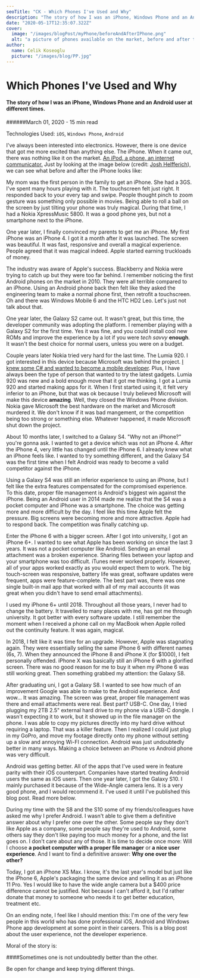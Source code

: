 ```yaml
---
seoTitle: "CK - Which Phones I've Used and Why"
description: "The story of how I was an iPhone, Windows Phone and an Android user at different times."
date: "2020-05-17T12:35:07.322Z"
cover:
  image: "/images/blogPost/myPhone/beforeAndAfterIPhone.png"
  alt: "a picture of phones available on the market, before and after the iPhone launch"
author:
  name: Celik Koseoglu
  picture: "/images/blog/PP.jpg"
---
```


# Which Phones I've Used and Why

#### The story of how I was an iPhone, Windows Phone and an Android user at different times.

######March 01, 2020 - 15 min read

Technologies Used: `iOS`, `Windows Phone`, `Android`

I've always been interested into electronics. However, there is one device that got
 me more excited than anything else. The iPhone. When it came out, there was nothing
  like it on the market. [An iPod, a phone, an internet communicator.](https://youtu.be/GK55ElsVzxM)
  Just by looking at the image below (credit: [Josh Helfferich](https://twitter.com/joshhelfferich)),
   we can see what before and after the iPhone looks like:

 <MediaCarousel folder="myPhone" images="beforeAndAfterIPhone.png"/>

My mom was the first person in the family to get an iPhone. She had a 3GS. I've
 spent many hours playing with it. The touchscreen felt just right. It responded
  back to your every tap and swipe. People thought pinch to zoom gesture was something
   only possible in movies. Being able to roll a ball on the screen by just tilting
    your phone was truly magical. During that time, I had a Nokia XpressMusic 5800.
     It was a good phone yes, but not a smartphone next to the iPhone.

One year later, I finally convinced my parents to get me an iPhone. My
 first iPhone was an iPhone 4. I got it a month after it was launched. The screen
  was beautiful. It was fast, responsive and overall a magical experience. People
   agreed that it was magical indeed. Apple started earning truckloads of money.

The industry was aware of Apple's success. Blackberry and Nokia were trying to catch
 up but they were too far behind. I remember noticing the first Android phones on
  the market in 2010. They were all terrible compared to an iPhone. Using an Android
   phone back then felt like they asked the engineering team to make a normal phone
    first, then retrofit a touchscreen. Oh and there was Windows Mobile 6 and the HTC
     HD2 Leo. Let's just not talk about that.

One year later, the Galaxy S2 came out. It wasn't great, but this time, the developer
 community was adopting the platform. I remember playing with a Galaxy S2 for the
  first time. Yes it was fine, and you could install cool new ROMs and improve the
   experience by a lot if you were _tech savvy_ **enough**. It wasn't the best choice
    for normal users, unless you were on a budget.

Couple years later Nokia tried very hard for the last time. The Lumia 920. I got
 interested in this device because Microsoft was behind the project. 
 [I knew some C# and wanted to become a mobile developer](https://celikk.me/blog/qnote).
  Plus, I have always been the type of person that wanted to try the latest gadgets.
   Lumia 920 was new and a bold enough move that it got me thinking. I got a Lumia 920 
   and started making apps for it. When I first started using it, it felt very inferior
    to an iPhone, but that was ok because I truly believed Microsoft will make this
     device **amazing**. Well, they closed the Windows Phone division. Nokia gave
      Microsoft the best hardware on the market and Microsoft murdered it. We don't
       know if it was bad mangement, or the competition being too strong or something
        else. Whatever happened, it made Microsoft shut down the project.
        
 <MediaCarousel folder="myPhone" images="noMoreWindowsPhone.jpg"/>

About 10 months later, I switched to a Galaxy S4. "Why not an iPhone?" you're gonna
 ask. I wanted to get a device which was not an iPhone 4. After the iPhone 4, very
  little has changed until the iPhone 6. I already knew what an iPhone feels like.
   I wanted to try something different, and the Galaxy S4 was
    the first time when I felt Android was ready to become a valid competitor against 
    the iPhone.

Using a Galaxy S4 was still an inferior experience to using an iPhone, but I felt
 like the extra features compensated for the compromised experience.
  To this date, proper file management is Android's biggest win against the iPhone.
   Being an Android user in 2014 made me realize that the S4 was a pocket computer
    and iPhone was a smartphone. The choice was getting more and more difficult by the
     day. I feel like this time Apple felt the pressure. Big screens were becoming more
      and more attractive. Apple had to respond back. The competition was finally catching up.

Enter the iPhone 6 with a bigger screen. After I got into university, I got an iPhone
 6+. I wanted to see what Apple has been working on since the last 3 years. It was
  not a pocket computer like Android. Sending an email attachment was a broken experience.
   Sharing files between your laptop and your smartphone was too difficult. iTunes never
    worked properly. However, all of your apps worked exactly as you would expect them to
     work. The big touch-screen was responsive, battery life was great, software updates
      were frequent, apps were feature-complete. The best part was, there was one single
       built-in mail app that worked with all of my mail accounts (it was great when you
        didn't have to send email attachments).

I used my iPhone 6+ until 2018. Throughout all those years, I never had to change the
 battery. It travelled to many places with me, has got me through university. It got better
  with every software update. I still remember the moment when I received a phone call on
   my MacBook when Apple rolled out the continuity feature. It was again, magical.

In 2018, I felt like it was time for an upgrade. However, Apple was stagnating again.
They were essentially selling the same iPhone 6 with different names (6s, 7). When they
 announced the iPhone 8 and iPhone X (for $1000), I felt personally offended. iPhone X
  was basically still an iPhone 6 with a glorified screen. There was no good reason for
   me to buy it when my iPhone 6 was still working great. Then something grabbed my attention:
    the Galaxy S8.

After graduating uni, I got a Galaxy S8. I wanted to see how much of an improvement
 Google was able to make to the Android experience. And wow... It was amazing. The screen was
  great, proper file management was there and
   email attachments were real. Best part? USB-C. One day, I tried plugging my 2TB 2.5"
    external hard drive to my phone via a USB-C dongle. I wasn't expecting it to work, but
     it showed up in the file manager on the phone. I was able to copy my pictures directly
      into my hard drive without requiring a laptop. That was a killer feature. Then I
       realized I could just plug in my GoPro, and move my footage directly onto my phone 
       without setting up a slow and annoying Wi-FI connection. Android was just undoubtedly
        better in many ways. Making a choice between an iPhone vs Android phone was very difficult.
       
Android was getting better. All of the apps that I've used were in feature parity with their
iOS counterpart. Companies have started treating Android users the same as iOS users. 
Then one year later, I got the Galaxy S10. I mainly purchased it because of the Wide-Angle
 camera lens. It is a very good phone, and I would recommend it. I've used it until I've published this
 blog post. Read more below.

During my time with the S8 and the S10 some of my friends/colleagues have asked me why I prefer
 Android.
I wasn't able to give them a definitive answer about why I prefer one over the other. Some people say
they don't like Apple as a company, some people say they're used to Android, some others say
they don't like paying too much money for a phone, and the list goes on. I don't care about any of
those. It is time to decide once more: Will I choose **a pocket computer with a proper file manager** or
 **a nice user experience**. And I want to find a definitive answer: **Why one over the other?**

Today, I got an iPhone XS Max. I know, it's the last year's model but just like the iPhone 6,
 Apple's packaging the same device and selling it as an iPhone 11 Pro. Yes I would like to have
  the wide angle camera but a $400 price difference cannot be justified. Not because I can't
   afford it, but I'd rather donate that money to someone who needs it to get better education,
    treatment etc.

On an ending note, I feel like I should mention this: I'm one of the very few people in this
 world who has done professional iOS, Android and Windows Phone app development at some point
  in their careers. This is a blog post about the user experience, not the developer experience.

Moral of the story is:

####Sometimes one is not undoubtedly better than the other.

Be open for change and keep trying different things.


